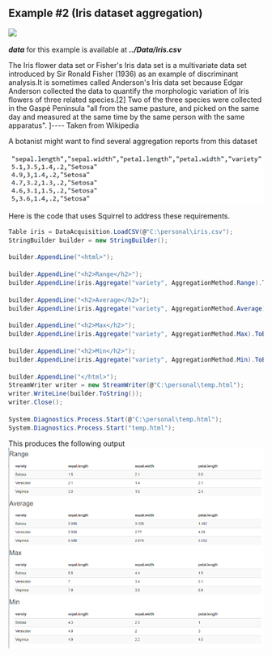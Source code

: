 Example #2 (Iris dataset aggregation)
-----
<img src="https://s3.amazonaws.com/assets.datacamp.com/blog_assets/Machine+Learning+R/iris-machinelearning.png"/>

***data*** for this example is available at ***../Data/iris.csv***

<p> The Iris flower data set or Fisher's Iris data set is a multivariate data set introduced by Sir Ronald Fisher (1936) as an example of discriminant analysis.It is sometimes called Anderson's Iris data set because Edgar Anderson collected the data to quantify the morphologic variation of Iris flowers of three related species.[2] Two of the three species were collected in the Gaspé Peninsula "all from the same pasture, and picked on the same day and measured at the same time by the same person with the same apparatus". ]---- Taken from Wikipedia </p>

<p>A botanist might want to find several aggregation reports from this dataset</p>


<img src="iriscsv.png">

Here is the code that uses Squirrel to address these requirements.
```csharp
Table iris = DataAcquisition.LoadCSV(@"C:\personal\iris.csv");
StringBuilder builder = new StringBuilder();

builder.AppendLine("<html>");

builder.AppendLine("<h2>Range</h2>");
builder.AppendLine(iris.Aggregate("variety", AggregationMethod.Range).ToBasicBootstrapHTMLTable(BootstrapTableDecorators.BootstrapTableClasses.Table_Striped));

builder.AppendLine("<h2>Average</h2>");
builder.AppendLine(iris.Aggregate("variety", AggregationMethod.Average).ToBasicBootstrapHTMLTable(BootstrapTableDecorators.BootstrapTableClasses.Table_Striped));

builder.AppendLine("<h2>Max</h2>");
builder.AppendLine(iris.Aggregate("variety", AggregationMethod.Max).ToBasicBootstrapHTMLTable(BootstrapTableDecorators.BootstrapTableClasses.Table_Striped));

builder.AppendLine("<h2>Min</h2>");
builder.AppendLine(iris.Aggregate("variety", AggregationMethod.Min).ToBasicBootstrapHTMLTable(BootstrapTableDecorators.BootstrapTableClasses.Table_Striped));

builder.AppendLine("</html>");
StreamWriter writer = new StreamWriter(@"C:\personal\temp.html");
writer.WriteLine(builder.ToString());
writer.Close();

System.Diagnostics.Process.Start(@"C:\personal\temp.html");
System.Diagnostics.Process.Start("temp.html"); 
```
This produces the following output
<img src="iris_result.png" border="0" />
